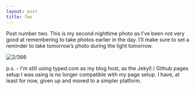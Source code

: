 ```yaml
---
layout: post
title: Two
---
```

Post number two. This is my second nighttime photo as I’ve been not very good at remembering to take photos earlier in the day. I’ll make sure to set a reminder to take tomorrow’s photo during the light tomorrow.
<!--break-->

![2/366](media.humanboring.net/photos/2016-01-02.jpeg)

p.s. - I'm still using typed.com as my blog host, as the Jekyll / Github pages setup I was using is no longer compatible with my page setup. I have, at least for now, given up and moved to a simpler platform.